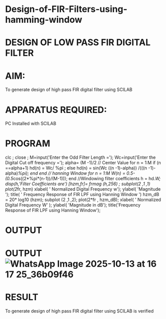# Design-of-FIR-Filters-using-hamming-window

# DESIGN OF LOW PASS FIR DIGITAL FILTER 

# AIM: 
          
  To generate design of high pass FIR digital filter using SCILAB 

# APPARATUS REQUIRED: 

  PC Installed with SCILAB 

# PROGRAM 
clc ;
close ;
M=input('Enter the Odd Filter Length =');
Wc=input('Enter the Digital Cut off frequency =');
alpha= (M -1)/2 // Center Value
for n = 1:M
if (n ==alpha+1)
hd(n) = Wc/ %pi ;
else
hd(n) = sin(Wc ((n -1)-alpha)) /(((n -1)-alpha)*%pi);
end
end
// hanning Window
for n = 1:M
W(n) = 0.5-(0.5*cos((2*%pi*(n-1))/(M-1)));
end
//Windowing filter coefficients
h = hd.*W;
disp(h,'Filter Coefficients are')
[hzm,fr]= frmag (h,256) ;
subplot(2 ,1 ,1)
plot(2*fr, hzm)
xlabel( ' Normalized Digital Frequency w');
ylabel( 'Magnitude ');
title( ' Frequency Response of FIR LPF using Hanning Window ')
hzm_dB = 20* log10 (hzm);
subplot (2 ,1 ,2);
plot(2*fr , hzm_dB);
xlabel( ' Normalized Digital Frequency W' );
ylabel( 'Magnitude in dB');
title('Frequency Response of FIR LPF using Hanning Window');


# OUTPUT
# OUTPUT![WhatsApp Image 2025-10-13 at 16 17 25_36b09f46](https://github.com/user-attachments/assets/7f746fc8-937b-4b0e-9b0d-9d327377bf39)


# RESULT
To generate design of high pass FIR digital filter using SCILAB is verified


